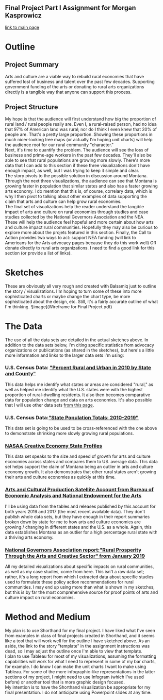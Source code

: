 ## Final Project Part I Assignment for Morgan Kasprowicz  
[link to main page](/README.md)  
# Outline
## Project Summary  
Arts and culture are a viable way to rebuild rural economies that have suffered lost of business and talent over the past few decades. Supporting government funding of the arts or donating to rural arts organizations directly is a tangible way that anyone can support this process. 
## Project Structure   
My hope is that the audience will first understand how big the proportion of rural land / rural people really are. Even I, a rural-raised person, had no idea that 97% of American land was rural; nor do I think I even knew that 20% of people are. That's a pretty large proportion. Showing these proportions in much nicer-looking tree maps (or actually I'm hoping unit charts) will help the audience root for our rural community "character."   
Next, it's time to quantify the problem. The audience will see the loss of business and prime-age workers in the past few decades. They'll also be able to see that rural populations are growing more slowly. There's more data that I can add to this section if these three visualizations don't have enough impact, as well, but I was trying to keep it simple and clear.  
The story pivots to the possible solution in discussion around Montana. Through the next three visualizations, the audience can see that Montana is growing faster in population that similar states and also has a faster growing arts economy. I do mention that this is, of course, correlary data, which is why I then pivot to talking about other examples of data supporting the claim that arts and culture can help grow rural economies.  
The final set of visualizations help the reader understand the tangible impact of arts and culture on rural economies through studies and case studies collected by the National Governors Association and the NEA. These will help the audience feel hopeful and more certain about how arts and culture impact rural communities. Hopefully they may also be curious to explore more about the projets featured in this section. 
Finally, the Call to Action provides two ways to act: support NEA funding (will link to Americans for the Arts advocacy pages because they do this work well) OR donate directly to rural arts organizations. I need to find a good link for this section (or provide a list of links). 
# Sketches
These are obviously all very rough and created with Balsamiq just to outline the story / visualizations. I'm hoping to turn some of these into more sophisticated charts or maybe change the chart type, be more sophisticated about the design, etc. Still, it's a fairly accurate outline of what I'm thinking. 
![image](Wireframe for Final Project.pdf)    
# The Data  
The use of all the data sets are detailed in the actual sketches above. In addition to the data sets below, I'm citing specific statistics from advocacy organizations or publications (as shared in the sketches), but here's a little more information and links to the larger data sets I'm using: 
### U.S. Census Data: ["Percent Rural and Urban in 2010 by State and County"](https://www2.census.gov/geo/docs/reference/ua/PctUrbanRural_County.xls)
This data helps me identify what states or areas are considered "rural," as well as helped me identify what the U.S. states were with the highest proportion of rural-dwelling residents. It also then becomes comparative data for population change and data on arts economies. It's also possible that I will use other data sets [from this page](https://www.census.gov/programs-surveys/geography/guidance/geo-areas/urban-rural/2010-urban-rural.html).
### U.S. Census Data:["State Population Totals: 2010-2019"](https://www.census.gov/data/tables/time-series/demo/popest/2010s-state-total.html)
This data set is going to be used to be cross-referenced with the one above to demonstrate shrinking more slowly growing rural populations.  
### [NASAA Creative Economy State Profiles](https://nasaa-arts.org/nasaa_research/creative-economy-state-profiles/)  
This data set speaks to the size and speed of growth for arts and culture economies across states and compares them to US. average data. This data set helps support the claim of Montana being an outlier in arts and culture economy growth. It also demonstrates that other rural states aren't growing their arts and culture economies as quickly at this time.   
### [Arts and Cultural Production Satellite Account from Bureau of Economic Analysis and National Endowment for the Arts](https://www.bea.gov/data/special-topics/arts-and-culture)  
I'll be using data from the tables and releases published by this account for both years 2016 and 2017 (the most recent available data). They don't publish whole data sets, but they have enough in their report summaries broken down by state for me to how arts and culture economies are growing / changing in different states and the U.S. as a whole. Again, this data establishes Montana as an outlier for a high percentage rural state with a thriving arts economy.   
### [National Governors Association report:"Rural Prosperity Through the Arts and Creative Sector" from January 2019](https://www.nga.org/wp-content/uploads/2019/01/NGA_RuralArtsReport.pdf)  
All my detailed visualizations about specific impacts on rural communities, as well as my case studies, come from here. This isn't a raw data set; rather, it's a long report from which I extracted data about specific studies used to formulate these policy action recommendations for rural communities. I may end up using more than what is shown in my sketches, but this is by far the most comprehensive source for proof points of arts and culture impact on rural economies.    
# Method and Medium  
My plan is to use Shorthand for my final project. I have liked what I've seen from examples in class of final projects created in Shorthand, and it seems like a tool that will work well for the outline I have sketched above. As an aside, the link to the story "template" in the assignment instructions was dead, so I may adjust the outline once I'm able to view that template.   
I plan to use Tableau for most of my visualizations, assuming the formatting capabilities will work for what I need to represent in some of my bar charts, for example. I do know I can make the unit charts I want to make using Tableau. For some of the more infographic-like representations in the latter sections of my project, I might need to use Infogram (which I've used before) or another tool that is more graphic design focused.  
My intention is to have the Shorthand visualization be appropriate for my final presentation. I do not anticipate using Powerpoint slides at any time. 

